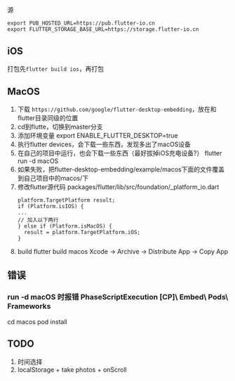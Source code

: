 ##

源

```
export PUB_HOSTED_URL=https://pub.flutter-io.cn
export FLUTTER_STORAGE_BASE_URL=https://storage.flutter-io.cn
```

## iOS

打包先`flutter build ios`，再打包

## MacOS

1. 下载 `https://github.com/google/flutter-desktop-embedding`，放在和flutter目录同级的位置
2. cd到flutte，切换到master分支
3. 添加环境变量
    export ENABLE_FLUTTER_DESKTOP=true
4. 执行flutter devices，会下载一些东西，发现多出了macOS设备
5. 在自己的项目中运行，也会下载一些东西（最好拔掉iOS充电设备?）
    flutter run -d macOS
6. 如果失败，把flutter-desktop-embedding/example/macos下面的文件覆盖到自己项目中的macos/下
7. 修改flutter源代码
    packages/flutter/lib/src/foundation/_platform_io.dart
    ```
    platform.TargetPlatform result;
    if (Platform.isIOS) {
    ...
    // 加入以下两行
    } else if (Platform.isMacOS) {
      result = platform.TargetPlatform.iOS;
    }
    ```
8. build
    flutter build macos
    Xcode -> Archive -> Distribute App -> Copy App

## 错误
### run -d macOS 时报错 PhaseScriptExecution [CP]\ Embed\ Pods\ Frameworks
cd macos
pod install


## TODO
1. 时间选择
2. localStorage + take photos + onScroll